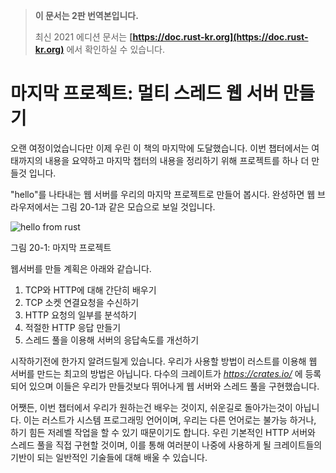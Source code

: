 > **이 문서는 2판 번역본입니다.**
>
> 최신 2021 에디션 문서는 **[https://doc.rust-kr.org](https://doc.rust-kr.org)** 에서 확인하실 수 있습니다.

# 마지막 프로젝트: 멀티 스레드 웹 서버 만들기

오랜 여정이었습니다만 이제 우린 이 책의 마지막에 도달했습니다.
이번 챕터에서는 여태까지의 내용을 요약하고
마지막 챕터의 내용을 정리하기 위해
프로젝트를 하나 더 만들것 입니다.

"hello"를 나타내는 웹 서버를 우리의 마지막 프로젝트로 만들어 봅시다.
완성하면 웹 브라우저에서는 그림 20-1과 같은 모습으로 보일 것입니다.

![hello from rust](img/trpl20-01.png)

<span class="caption">그림 20-1: 마지막 프로젝트</span>

웹서버를 만들 계획은 아래와 같습니다.

1. TCP와 HTTP에 대해 간단히 배우기
2. TCP 소켓 연결요청을 수신하기
3. HTTP 요청의 일부를 분석하기
4. 적절한 HTTP 응답 만들기
5. 스레드 풀을 이용해 서버의 응답속도를 개선하기

시작하기전에 한가지 알려드릴게 있습니다.
우리가 사용할 방법이 러스트를 이용해 웹 서버를 만드는 최고의 방법은 아닙니다.
다수의 크레이트가 *https://crates.io/* 에 등록되어 있으며
이들은 우리가 만들것보다 뛰어나게 웹 서버와 스레드 풀을 구현했습니다.

어쨋든, 이번 챕터에서 우리가 원하는건 배우는 것이지,
쉬운길로 돌아가는것이 아닙니다. 이는 러스트가 시스템 프로그래밍 언어이며,
우리는 다른 언어로는 불가능 하거나, 하기 힘든 저레벨 작업을 할 수 있기 때문이기도 합니다.
우린 기본적인 HTTP 서버와 스레드 풀을 직접 구현할 것이며,
이를 통해 여러분이 나중에 사용하게 될 크레이트들의 기반이 되는
일반적인 기술들에 대해 배울 수 있습니다.